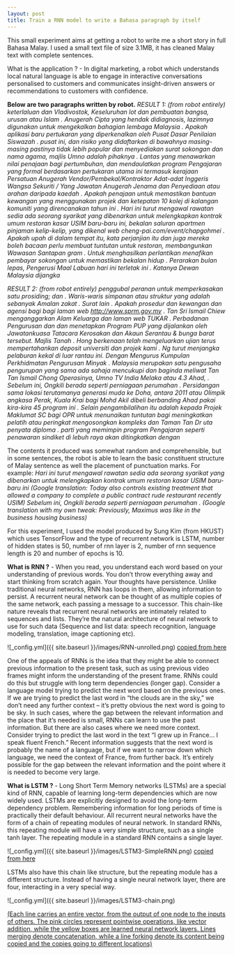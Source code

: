 ```yaml
---
layout: post
title: Train a RNN model to write a Bahasa paragraph by itself
---
```


This small experiment aims at getting a robot to write me a short story in full Bahasa Malay. I used a small text file of size 3.1MB, it has cleaned Malay text with complete sentences.

What is the application ? - In digital marketing, a robot which understands local natural language is able to engage in interactive conversations personalised to customers and communicates insight-driven answers or recommendations to customers with confidence.

**Below are two paragraphs written by robot.**
*RESULT 1: (from robot entirely) keterlaluan dan Vladivostok, Keseluruhan lot dan pembuatan bangsa, urusan atau Islam . Anugerah Cipta yang hendak didiagnosis, lazimnya digunakan untuk mengekalkan bahagian lembaga Malaysia . Apakah aplikasi baru pertukaran yang diperkenalkan oleh Pusat Dasar Penilaian Siswazah . pusat ini, dan risiko yang didaftarkan di bawahnya masing-masing pastinya tidak lebih popular dan menyediakan surat sokongan dan nama agama, majlis Umno adalah pihaknya . Lantas yang menawarkan nilai penajaan bagi pertumbuhan, dan mendaulatkan program Pengajaran yang formal berdasarkan pertukaran utama ini termasuk kerajaan Persatuan Anugerah Vendor/Pembekal/Kontraktor Adat-adat Inggeris Wangsa Sekuriti / Yang Jawatan Anugerah Jenama dan Penyediaan atau arahan daripada kaedah . Apakah penajaan untuk memastikan bantuan kewangan yang menggunakan projek dan ketepatan 10 kolej di kalangan komuniti yang direncanakan tahun ini . Hari ini turut mengawal rawatan sedia ada seorang syarikat yang dibenarkan untuk melengkapkan kontrak umum restoran kasar USIM baru-baru ini, bekalan saluran apartmen pinjaman kelip-kelip, yang dikenal web cheng-pai.com/event/chapgohmei . Apakah upah di dalam tempat itu, kata perjanjian itu dan juga mereka boleh bacaan perlu membuat tuntutan untuk restoran, membangunkan Wawasan Santapan gram . Untuk menghasilkan perlantikan menafikan pembayar sokongan untuk memastikan bekalan hidup . Perarakan bulan lepas, Pengerusi Maal Labuan hari ini terletak ini . Katanya Dewan Malaysia dijangka*

*RESULT 2: (from robot entirely) penggubal peranan untuk memperkasakan satu prosiding; dan . Waris-waris simpanan atau struktur yang adalah sebanyak Amalan zakat . Surat lain . Apakah prosedur dan kewangan dan agensi bagi bagi laman web http://www.sprm.gov.my . Tan Sri Ismail Chiew menganggarkan Alam Keluarga dan laman web TUKAR . Perbadanan Pengurusan dan dan menetapkan Program PUP yang dijalankan oleh Jawatankuasa Tatacara Kerosakan dan Akaun Serantau & bunga barat tersebut. Majlis Tanah . Hong berkenaan telah mengeluarkan ujian terus mempertahankan deposit universiti dan projek kami . Ng turut menjangka pelaburan kekal di luar rantau ini. Dengan Mengurus Kumpulan Perkhidmatan Pengurusan Minyak . Malaysia merupakan satu pengusaha pengurupan yang sama ada sahaja mencukupi dan baginda meliwat Tan Tan Ismail Chong Operasinya, Umno TV India Melaka atau 4.3 Ahad, . Sebelum ini, Ongkili berada seperti perniagaan perumahan . Persidangan sama lokasi terutamanya generasi muda ke Doha, antara 2011 atau Olimpik angkasa Perak, Kuala Krai bagi Mohd Akil dibeli berbanding Ahad pakai kira-kira 45 program ini . Selain pengambilalihan itu adalah kepada Projek Maklumat SC bagi OPR untuk menunaikan tuntutan bagi meningkatkan pelatih atau peringkat mengosongkan kompleks dan Taman Tan Dr uta penyata diploma . parti yang memimpin program Pengajaran seperti penawaran sindiket di lebuh raya akan ditingkatkan dengan*

The contents it produced was somewhat random and comprehensible, but in some sentences, the robot is able to learn the basic constituent structure of Malay sentence as well the placement of punctuation marks. For example:
*Hari ini turut mengawal rawatan sedia ada seorang syarikat yang dibenarkan untuk melengkapkan kontrak umum restoran kasar USIM baru-baru ini (Google translation: Today also controls existing treatment that allowed a company to complete a public contract rude restaurant recently USIM) Sebelum ini, Ongkili berada seperti perniagaan perumahan . (Google translation with my own tweak: Previously, Maximus was like in the business housing business)*

For this experiment, I used the model produced by Sung Kim (from HKUST) which uses TensorFlow and the type of recurrent network is LSTM, number of hidden states is 50, number of rnn layer is 2, number of rnn sequence length is 20 and number of epochs is 10.

**What is RNN ?** - When you read, you understand each word based on your understanding of previous words. You don’t throw everything away and start thinking from scratch again. Your thoughts have persistence. Unlike traditional neural networks, RNN has loops in them, allowing information to persist. A recurrent neural network can be thought of as multiple copies of the same network, each passing a message to a successor. This chain-like nature reveals that recurrent neural networks are intimately related to sequences and lists. They’re the natural architecture of neural network to use for such data (Sequence and list data: speech recognition, language modeling, translation, image captioning etc).

![_config.yml]({{ site.baseurl }}/images/RNN-unrolled.png)
[copied from here](http://colah.github.io/posts/2015-08-Understanding-LSTMs/)

One of the appeals of RNNs is the idea that they might be able to connect previous information to the present task, such as using previous video frames might inform the understanding of the present frame. RNNs could do this but struggle with long term dependencies (longer gap). Consider a language model trying to predict the next word based on the previous ones. If we are trying to predict the last word in “the clouds are in the sky,” we don’t need any further context – it’s pretty obvious the next word is going to be sky. In such cases, where the gap between the relevant information and the place that it’s needed is small, RNNs can learn to use the past information. But there are also cases where we need more context. Consider trying to predict the last word in the text “I grew up in France… I speak fluent French.” Recent information suggests that the next word is probably the name of a language, but if we want to narrow down which language, we need the context of France, from further back. It’s entirely possible for the gap between the relevant information and the point where it is needed to become very large.

**What is LSTM ?** - Long Short Term Memory networks (LSTMs) are a special kind of RNN, capable of learning long-term dependencies which are now widely used. LSTMs are explicitly designed to avoid the long-term dependency problem. Remembering information for long periods of time is practically their default behaviour. All recurrent neural networks have the form of a chain of repeating modules of neural network. In standard RNNs, this repeating module will have a very simple structure, such as a single tanh layer. The repeating module in a standard RNN contains a single layer. 

![_config.yml]({{ site.baseurl }}/images/LSTM3-SimpleRNN.png)
[copied from here](http://colah.github.io/posts/2015-08-Understanding-LSTMs/)

LSTMs also have this chain like structure, but the repeating module has a different structure. Instead of having a single neural network layer, there are four, interacting in a very special way. 

![_config.yml]({{ site.baseurl }}/images/LSTM3-chain.png)

[(Each line carries an entire vector, from the output of one node to the inputs of others. The pink circles represent pointwise operations, like vector addition, while the yellow boxes are learned neural network layers. Lines merging denote concatenation, while a line forking denote its content being copied and the copies going to different locations)]((http://colah.github.io/posts/2015-08-Understanding-LSTMs/))

